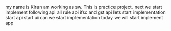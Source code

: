 my name is Kiran
am working as sw.
This is practice project.
next we start implement following api
all rule api
ifsc and gst api
lets start implementation
start api
start ui
can we start
implementation
today we will
start implement app
